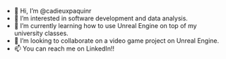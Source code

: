 - 👋 Hi, I’m @cadieuxpaquinr
- 👀 I’m interested in software development and data analysis.
- 🌱 I’m currently learning how to use Unreal Engine on top of my university classes.
- 💞️ I’m looking to collaborate on a video game project on Unreal Engine.
- 📫 You can reach me on LinkedIn!!

<!---
cadieuxpaquinr/cadieuxpaquinr is a ✨ special ✨ repository because its `README.md` (this file) appears on your GitHub profile.
You can click the Preview link to take a look at your changes.
--->
